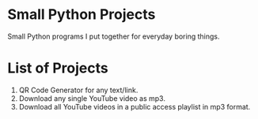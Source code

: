 # Small Python Projects
Small Python programs I put together for everyday boring things.

# List of Projects

1) QR Code Generator for any text/link.
2) Download any single YouTube video as mp3.
3) Download all YouTube videos in a public access playlist in mp3 format.
